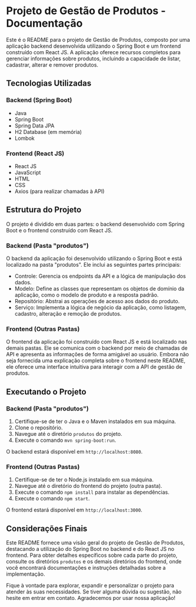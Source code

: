 # Projeto de Gestão de Produtos - Documentação

Este é o README para o projeto de Gestão de Produtos, composto por uma aplicação backend desenvolvida utilizando o Spring Boot e um frontend construído com React JS. A aplicação oferece recursos completos para gerenciar informações sobre produtos, incluindo a capacidade de listar, cadastrar, alterar e remover produtos.

## Tecnologias Utilizadas

### Backend (Spring Boot)

- Java
- Spring Boot
- Spring Data JPA
- H2 Database (em memória)
- Lombok

### Frontend (React JS)

- React JS
- JavaScript
- HTML
- CSS
- Axios (para realizar chamadas à API)

## Estrutura do Projeto

O projeto é dividido em duas partes: o backend desenvolvido com Spring Boot e o frontend construído com React JS.

### Backend (Pasta "produtos")

O backend da aplicação foi desenvolvido utilizando o Spring Boot e está localizado na pasta "produtos". Ele inclui as seguintes partes principais:

- Controle: Gerencia os endpoints da API e a lógica de manipulação dos dados.
- Modelo: Define as classes que representam os objetos de domínio da aplicação, como o modelo de produto e a resposta padrão.
- Repositório: Abstrai as operações de acesso aos dados do produto.
- Serviço: Implementa a lógica de negócio da aplicação, como listagem, cadastro, alteração e remoção de produtos.

### Frontend (Outras Pastas)

O frontend da aplicação foi construído com React JS e está localizado nas demais pastas. Ele se comunica com o backend por meio de chamadas de API e apresenta as informações de forma amigável ao usuário. Embora não seja fornecida uma explicação completa sobre o frontend neste README, ele oferece uma interface intuitiva para interagir com a API de gestão de produtos.

## Executando o Projeto

### Backend (Pasta "produtos")

1. Certifique-se de ter o Java e o Maven instalados em sua máquina.
2. Clone o repositório.
3. Navegue até o diretório `produtos` do projeto.
4. Execute o comando `mvn spring-boot:run`.

O backend estará disponível em `http://localhost:8080`.

### Frontend (Outras Pastas)

1. Certifique-se de ter o Node.js instalado em sua máquina.
2. Navegue até o diretório do frontend do projeto (outra pasta).
3. Execute o comando `npm install` para instalar as dependências.
4. Execute o comando `npm start`.

O frontend estará disponível em `http://localhost:3000`.

## Considerações Finais

Este README fornece uma visão geral do projeto de Gestão de Produtos, destacando a utilização do Spring Boot no backend e do React JS no frontend. Para obter detalhes específicos sobre cada parte do projeto, consulte os diretórios `produtos` e os demais diretórios do frontend, onde você encontrará documentações e instruções detalhadas sobre a implementação.

Fique à vontade para explorar, expandir e personalizar o projeto para atender às suas necessidades. Se tiver alguma dúvida ou sugestão, não hesite em entrar em contato. Agradecemos por usar nossa aplicação!
